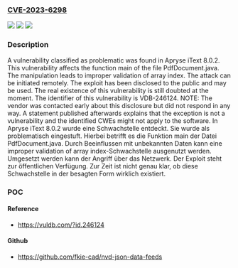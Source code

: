 ### [CVE-2023-6298](https://cve.mitre.org/cgi-bin/cvename.cgi?name=CVE-2023-6298)
![](https://img.shields.io/static/v1?label=Product&message=iText&color=blue)
![](https://img.shields.io/static/v1?label=Version&message=8.0.2%20&color=brightgreen)
![](https://img.shields.io/static/v1?label=Vulnerability&message=CWE-129%20Improper%20Validation%20of%20Array%20Index&color=brightgreen)

### Description

A vulnerability classified as problematic was found in Apryse iText 8.0.2. This vulnerability affects the function main of the file PdfDocument.java. The manipulation leads to improper validation of array index. The attack can be initiated remotely. The exploit has been disclosed to the public and may be used. The real existence of this vulnerability is still doubted at the moment. The identifier of this vulnerability is VDB-246124. NOTE: The vendor was contacted early about this disclosure but did not respond in any way. A statement published afterwards explains that the exception is not a vulnerability and the identified CWEs might not apply to the software.
In Apryse iText 8.0.2 wurde eine Schwachstelle entdeckt. Sie wurde als problematisch eingestuft. Hierbei betrifft es die Funktion main der Datei PdfDocument.java. Durch Beeinflussen mit unbekannten Daten kann eine improper validation of array index-Schwachstelle ausgenutzt werden. Umgesetzt werden kann der Angriff über das Netzwerk. Der Exploit steht zur öffentlichen Verfügung. Zur Zeit ist nicht genau klar, ob diese Schwachstelle in der besagten Form wirklich existiert.

### POC

#### Reference
- https://vuldb.com/?id.246124

#### Github
- https://github.com/fkie-cad/nvd-json-data-feeds

